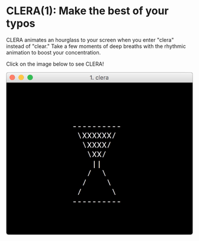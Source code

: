 # CLERA(1): Make the best of your typos

CLERA animates an hourglass to your screen when you enter "clera" instead of "clear." Take a few moments of deep breaths with the rhythmic animation to boost your concentration. 

Click on the image below to see CLERA!

[![](clera.jpg)](https://www.youtube.com/watch?v=w3IoVGmHfGE)
